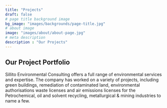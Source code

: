 ```yaml
---
title: "Projects"
draft: false
# page title background image
bg_image: "images/backgrounds/page-title.jpg"
# about image
image: "images/about/about-page.jpg"
# meta description
description : "Our Projects"
---
```


## Our Project Portfolio

Sillito Environmental Consulting offers a full range of environmental services and expertise. The company has worked on a variety of projects, including green buildings, remediation of contaminated land, environmental authorisations waste licenses and air emissions licenses for the Petrochemical, oil and solvent recycling, metallurgical & mining industries to name a few.
